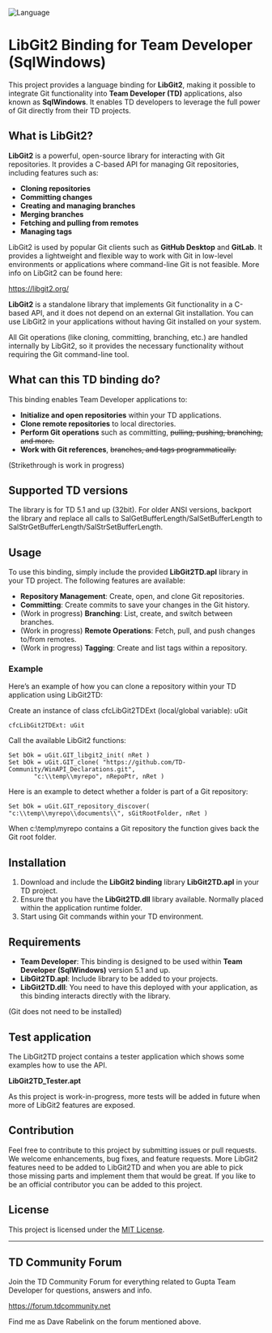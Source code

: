 ![Language](https://img.shields.io/badge/Gupta_Team_Developer-SqlWindows_TD%205.1%20and%20up-red?style=plastic&labelColor=blue)

# LibGit2 Binding for Team Developer (SqlWindows)

This project provides a language binding for **LibGit2**, making it possible to integrate Git functionality into **Team Developer (TD)** applications, also known as **SqlWindows**. It enables TD developers to leverage the full power of Git directly from their TD projects.

## What is LibGit2?

**LibGit2** is a powerful, open-source library for interacting with Git repositories. It provides a C-based API for managing Git repositories, including features such as:

- **Cloning repositories**
- **Committing changes**
- **Creating and managing branches**
- **Merging branches**
- **Fetching and pulling from remotes**
- **Managing tags**

LibGit2 is used by popular Git clients such as **GitHub Desktop** and **GitLab**. It provides a lightweight and flexible way to work with Git in low-level environments or applications where command-line Git is not feasible.
More info on LibGit2 can be found here:

https://libgit2.org/

**LibGit2** is a standalone library that implements Git functionality in a C-based API, and it does not depend on an external Git installation. You can use LibGit2 in your applications without having Git installed on your system.

All Git operations (like cloning, committing, branching, etc.) are handled internally by LibGit2, so it provides the necessary functionality without requiring the Git command-line tool.

## What can this TD binding do?

This binding enables Team Developer applications to:

- **Initialize and open repositories** within your TD applications.
- **Clone remote repositories** to local directories.
- **Perform Git operations** such as committing, ~~pulling, pushing, branching, and more.~~
- **Work with Git references**, ~~branches, and tags programmatically.~~

(Strikethrough is work in progress)

## Supported TD versions

The library is for TD 5.1 and up (32bit).
For older ANSI versions, backport the library and replace all calls to SalGetBufferLength/SalSetBufferLength to SalStrGetBufferLength/SalStrSetBufferLength.

## Usage

To use this binding, simply include the provided **LibGit2TD.apl** library in your TD project. The following features are available:

- **Repository Management**: Create, open, and clone Git repositories.
- **Committing**: Create commits to save your changes in the Git history.
- (Work in progress) **Branching**: List, create, and switch between branches.
- (Work in progress) **Remote Operations**: Fetch, pull, and push changes to/from remotes.
- (Work in progress) **Tagging**: Create and list tags within a repository.

### Example

Here’s an example of how you can clone a repository within your TD application using LibGit2TD:

Create an instance of class cfcLibGit2TDExt (local/global variable): uGit

```sqlwindows
cfcLibGit2TDExt: uGit
```

Call the available LibGit2 functions:

```sqlwindows
Set bOk = uGit.GIT_libgit2_init( nRet )
Set bOk = uGit.GIT_clone( "https://github.com/TD-Community/WinAPI_Declarations.git",
       "c:\\temp\\myrepo", nRepoPtr, nRet )
```

Here is an example to detect whether a folder is part of a Git repository:

```sqlwindows
Set bOk = uGit.GIT_repository_discover( "c:\\temp\\myrepo\\documents\\", sGitRootFolder, nRet )
```

When c:\temp\myrepo contains a Git repository the function gives back the Git root folder.

## Installation

1. Download and include the **LibGit2 binding** library **LibGit2TD.apl** in your TD project.
2. Ensure that you have the **LibGit2TD.dll** library available. Normally placed within the application runtime folder.
3. Start using Git commands within your TD environment.

## Requirements

- **Team Developer**: This binding is designed to be used within **Team Developer (SqlWindows)** version 5.1 and up.
- **LibGit2TD.apl**: Include library to be added to your projects.
- **LibGit2TD.dll**: You need to have this deployed with your application, as this binding interacts directly with the library.

(Git does not need to be installed)

## Test application

The LibGit2TD project contains a tester application which shows some examples how to use the API.

**LibGit2TD_Tester.apt**

As this project is work-in-progress, more tests will be added in future when more of LibGit2 features are exposed.


## Contribution

Feel free to contribute to this project by submitting issues or pull requests. We welcome enhancements, bug fixes, and feature requests.
More LibGit2 features need to be added to LibGit2TD and when you are able to pick those missing parts and implement them that would be great.
If you like to be an official contributor you can be added to this project.

## License

This project is licensed under the [MIT License](LICENSE).

---

## TD Community Forum
Join the TD Community Forum for everything related to Gupta Team Developer for questions, answers and info.

https://forum.tdcommunity.net

Find me as Dave Rabelink on the forum mentioned above.

